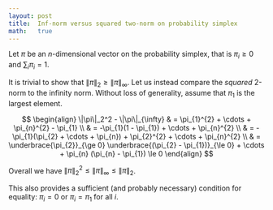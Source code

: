 ```yaml
---
layout: post
title:  Inf-norm versus squared two-norm on probability simplex
math:   true
---
```


Let $\pi$ be an $n$-dimensional vector on the probability simplex, that is $\pi_{i} \ge 0$ and $\sum_{i} \pi_{i} = 1$.

It is trivial to show that $\|\pi\|_{2} \ge \|\pi\|_{\infty}$.
Let us instead compare the _squared_ 2-norm to the infinity norm.
Without loss of generality, assume that $\pi_{1}$ is the largest element.

$$
\begin{align}
\|\pi\|_2^2 - \|\pi\|_{\infty}
& = \pi_{1}^{2} + \cdots + \pi_{n}^{2} - \pi_{1} \\
& = -\pi_{1}(1 - \pi_{1}) + \cdots + \pi_{n}^{2} \\
& = -\pi_{1}(\pi_{2} + \cdots + \pi_{n}) + \pi_{2}^{2} + \cdots + \pi_{n}^{2} \\
& = \underbrace{\pi_{2}}_{\ge 0} \underbrace{(\pi_{2} - \pi_{1})}_{\le 0} + \cdots + \pi_{n} (\pi_{n} - \pi_{1}) \le 0
\end{align}
$$

Overall we have $\|\pi\|_{2}^{2} \le \|\pi\|_{\infty} \le \|\pi\|_{2}$.

This also provides a sufficient (and probably necessary) condition for equality: $\pi_{i} = 0$ or $\pi_{i} = \pi_{1}$ for all $i$.
